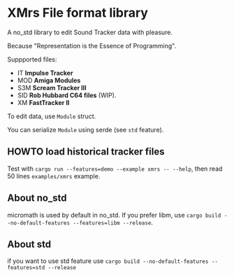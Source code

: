 # XMrs File format library

A no_std library to edit Sound Tracker data with pleasure.

Because "Representation is the Essence of Programming".

Suppported files:

- IT **Impulse Tracker**
- MOD **Amiga Modules**
- S3M **Scream Tracker III**
- SID **Rob Hubbard C64 files** (WIP).
- XM **FastTracker II**

To edit data, use `Module` struct.

You can serialize `Module` using serde (see `std` feature).

## HOWTO load historical tracker files

Test with `cargo run --features=demo --example xmrs -- --help`, then read 50 lines `examples/xmrs` example.

## About no_std

micromath is used by default in no_std. If you prefer libm, use `cargo build --no-default-features --features=libm --release`.

## About std

if you want to use std feature use `cargo build --no-default-features --features=std --release`

